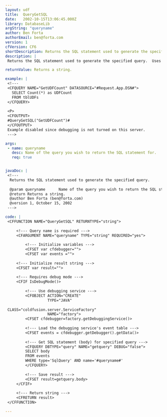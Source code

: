 ```yaml
---
layout: udf
title:  QueryGetSQL
date:   2002-10-15T13:06:45.000Z
library: DatabaseLib
argString: "queryname"
author: Ben Forta
authorEmail: ben@forta.com
version: 1
cfVersion: CF6
shortDescription: Returns the SQL statement used to generate the specified query.
description: |
 Returns the SQL statement used to generate the specified query.  Uses the coldfusion.server.ServiceFactory object used by the ColdFusion debugging service.

returnValue: Returns a string.

example: |
 <!---
 <CFQUERY NAME="GetUDFCount" DATASOURCE="#Request.App.DSN#">
   SELECT Count(*) as UDFCount
   FROM tblUDFs
 </CFQUERY>
 
 <P>
 <CFOUTPUT>
 #QueryGetSQL("GetUDFCount")#
 </CFOUTPUT>
 Example disabled since debugging is not turned on this server.
 --->

args:
 - name: queryname
   desc: Name of the query you wish to return the SQL statement for.
   req: true


javaDoc: |
 <!---
  Returns the SQL statement used to generate the specified query.
  
  @param queryname      Name of the query you wish to return the SQL statement for. (Required)
  @return Returns a string. 
  @author Ben Forta (ben@forta.com) 
  @version 1, October 15, 2002 
 --->

code: |
 <CFFUNCTION NAME="QueryGetSQL" RETURNTYPE="string">
 
     <!--- Query name is required --->
     <CFARGUMENT NAME="queryname" TYPE="string" REQUIRED="yes">
 
         <!--- Initialize variables --->
         <CFSET var cfdebugger="">
         <CFSET var events ="">
         
     <!--- Initialize result string --->
     <CFSET var result="">
 
     <!--- Requires debug mode --->
     <CFIF IsDebugMode()>
 
         <!--- Use debugging service --->
         <CFOBJECT ACTION="CREATE"
                   TYPE="JAVA"
 
 CLASS="coldfusion.server.ServiceFactory"
                   NAME="factory">
         <CFSET cfdebugger=factory.getDebuggingService()>
 
         <!--- Load the debugging service's event table --->
         <CFSET events = cfdebugger.getDebugger().getData()>
 
         <!--- Get SQL statement (body) for specified query --->
         <CFQUERY DBTYPE="query" NAME="getquery" DEBUG="false">
         SELECT body
         FROM events
         WHERE type='SqlQuery' AND name='#queryname#'
         </CFQUERY>
 
         <!--- Save result --->
         <CFSET result=getquery.body>
     </CFIF>
 
     <!--- Return string --->
     <CFRETURN result>
 </CFFUNCTION>

---
```


